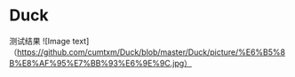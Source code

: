 # Duck
测试结果
![Image text]（https://github.com/cumtxm/Duck/blob/master/Duck/picture/%E6%B5%8B%E8%AF%95%E7%BB%93%E6%9E%9C.jpg）
